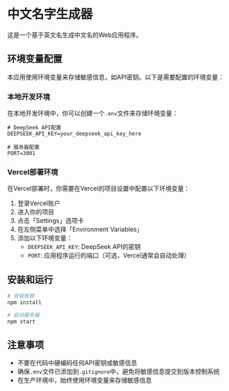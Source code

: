 # 中文名字生成器

这是一个基于英文名生成中文名的Web应用程序。

## 环境变量配置

本应用使用环境变量来存储敏感信息，如API密钥。以下是需要配置的环境变量：

### 本地开发环境

在本地开发环境中，你可以创建一个`.env`文件来存储环境变量：

```
# DeepSeek API配置
DEEPSEEK_API_KEY=your_deepseek_api_key_here

# 服务器配置
PORT=3001
```

### Vercel部署环境

在Vercel部署时，你需要在Vercel的项目设置中配置以下环境变量：

1. 登录Vercel账户
2. 进入你的项目
3. 点击「Settings」选项卡
4. 在左侧菜单中选择「Environment Variables」
5. 添加以下环境变量：
   - `DEEPSEEK_API_KEY`: DeepSeek API的密钥
   - `PORT`: 应用程序运行的端口（可选，Vercel通常会自动处理）

## 安装和运行

```bash
# 安装依赖
npm install

# 启动服务器
npm start
```

## 注意事项

- 不要在代码中硬编码任何API密钥或敏感信息
- 确保`.env`文件已添加到`.gitignore`中，避免将敏感信息提交到版本控制系统
- 在生产环境中，始终使用环境变量来存储敏感信息